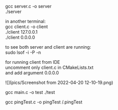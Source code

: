 
gcc server.c -o server  
./server  
  
in another terminal:  
gcc client.c -o client  
./client 127.0.0.1  
./client 0.0.0.0  
  
to see both server and client are running:  
sudo lsof -i -P -n  
  
for running client from IDE  
uncomment only client.c in CMakeLists.txt  
and add argument 0.0.0.0  

![](pics/Screenshot from 2022-04-20 12-10-19.png)


gcc main.c -o test
./test

gcc pingTest.c -o pingTest
/.pingTest




